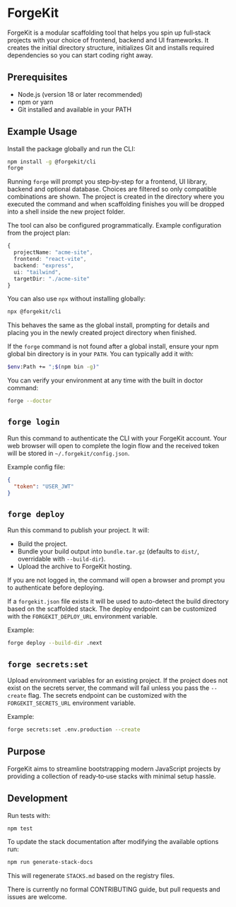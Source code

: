 # ForgeKit

ForgeKit is a modular scaffolding tool that helps you spin up full‑stack projects with your choice of frontend, backend and UI frameworks. It creates the initial directory structure, initializes Git and installs required dependencies so you can start coding right away.

## Prerequisites

- Node.js (version 18 or later recommended)
- npm or yarn
- Git installed and available in your PATH

## Example Usage

Install the package globally and run the CLI:

```bash
npm install -g @forgekit/cli
forge
```

Running `forge` will prompt you step‑by‑step for a frontend, UI library, backend
and optional database. Choices are filtered so only compatible combinations are
shown. The project is created in the directory where you executed the command
and when scaffolding finishes you will be dropped into a shell inside the new
project folder.

The tool can also be configured programmatically. Example configuration from the project plan:

```ts
{
  projectName: "acme-site",
  frontend: "react-vite",
  backend: "express",
  ui: "tailwind",
  targetDir: "./acme-site"
}
```

You can also use `npx` without installing globally:

```bash
npx @forgekit/cli
```
This behaves the same as the global install, prompting for details and placing
you in the newly created project directory when finished.

If the `forge` command is not found after a global install, ensure your npm
global bin directory is in your `PATH`.
You can typically add it with:

```bash
$env:Path += ";$(npm bin -g)"
```

You can verify your environment at any time with the built in doctor command:

```bash
forge --doctor
```

## `forge login`

Run this command to authenticate the CLI with your ForgeKit account. Your web
browser will open to complete the login flow and the received token will be
stored in `~/.forgekit/config.json`.

Example config file:

```json
{
  "token": "USER_JWT"
}
```

## `forge deploy`

Run this command to publish your project. It will:

- Build the project.
- Bundle your build output into `bundle.tar.gz` (defaults to `dist/`, overridable with `--build-dir`).
- Upload the archive to ForgeKit hosting.

If you are not logged in, the command will open a browser and prompt you to
authenticate before deploying.

If a `forgekit.json` file exists it will be used to auto-detect the build directory based on the scaffolded stack.
The deploy endpoint can be customized with the `FORGEKIT_DEPLOY_URL` environment variable.

Example:

```bash
forge deploy --build-dir .next
```

## `forge secrets:set`

Upload environment variables for an existing project.
If the project does not exist on the secrets server, the command will fail
unless you pass the `--create` flag. The secrets endpoint can be customized
with the `FORGEKIT_SECRETS_URL` environment variable.

Example:

```bash
forge secrets:set .env.production --create
```

## Purpose

ForgeKit aims to streamline bootstrapping modern JavaScript projects by providing a collection of ready‑to‑use stacks with minimal setup hassle.


## Development

Run tests with:

```bash
npm test
```

To update the stack documentation after modifying the available options run:


```bash
npm run generate-stack-docs
```

This will regenerate `STACKS.md` based on the registry files.

There is currently no formal CONTRIBUTING guide, but pull requests and issues are welcome.

